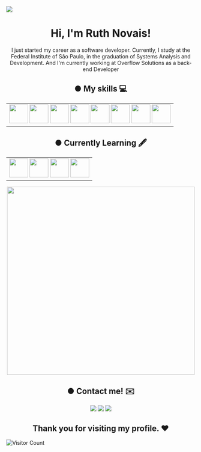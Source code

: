 <img src="https://i.pinimg.com/originals/4a/fd/e9/4afde9596bfe30a1bb56a556f1ffefa6.gif"/>

   
<h1 align="center"> Hi, I'm Ruth Novais!</h1>

<p align="center">I just started my career as a software developer.
Currently, I study at the Federal Institute of São Paulo, in the graduation of Systems Analysis and Development. And I'm currently working at Overflow Solutions as a back-end Developer</p>

<h2 align="center"> ● My skills 💻 </h2>
<table align="center">
   <tr>
      <td><img width="50" src="https://cdn.jsdelivr.net/gh/devicons/devicon/icons/cplusplus/cplusplus-original.svg"/>
      <img width="50" src="https://cdn.jsdelivr.net/gh/devicons/devicon/icons/c/c-original.svg" />
      <img width="50" src="https://cdn.jsdelivr.net/gh/devicons/devicon/icons/javascript/javascript-original.svg" />
      <img width="50" src="https://cdn.jsdelivr.net/gh/devicons/devicon/icons/html5/html5-original.svg" />
      <img width="50" src="https://cdn.jsdelivr.net/gh/devicons/devicon/icons/css3/css3-original.svg" />
      <img width="50" src="https://cdn.jsdelivr.net/gh/devicons/devicon/icons/postgresql/postgresql-original.svg" />
      <img width="50" src="https://cdn.jsdelivr.net/gh/devicons/devicon/icons/mysql/mysql-original-wordmark.svg" />
      <img width="50" src="https://cdn.jsdelivr.net/gh/devicons/devicon/icons/django/django-plain.svg" />
          </td>
    </tr>
</table>

<h2 align="center"> ● Currently Learning 🖋 </h2>

<table align="center">
    <tr>
      <td>
      <img width="50" src="https://cdn.jsdelivr.net/gh/devicons/devicon/icons/python/python-original.svg" />
      <img width="50" src="https://cdn.jsdelivr.net/gh/devicons/devicon/icons/oracle/oracle-original.svg" />
      <img width="50" src="https://cdn.jsdelivr.net/gh/devicons/devicon/icons/csharp/csharp-original.svg" />
      <img width="50" src="https://cdn.jsdelivr.net/gh/devicons/devicon/icons/fastapi/fastapi-original.svg" />
      </td>
    </tr>
</table>

<p align="center">
   <img width="500" src="https://64.media.tumblr.com/d0656ed01e4859cf2206b222a8e6e669/846bd7dddadb664b-af/s1280x1920/1d8fa13af5fd73565dd3bc4358e24e71041555ef.gif"/>
</p>

<h2 align="center"> ● Contact me! ✉️ </h2>

<div align="center">
<a href="https://instagram.com/_ruthlessn" target="_blank"><img src="https://img.shields.io/badge/-Instagram-%23E4405F?style=for-the-badge&logo=instagram&logoColor=white" target="_blank"></a>
<a href = "mailto:ruth.novais@aluno.ifsp.edu.br"><img src="https://img.shields.io/badge/Gmail-D14836?style=for-the-badge&logo=gmail&logoColor=white" target="_blank"></a>
<a href="https://www.linkedin.com/in/ruth-novais-039934194/" target="_blank"><img src="https://img.shields.io/badge/-LinkedIn-%230077B5?style=for-the-badge&logo=linkedin&logoColor=white" target="_blank"></a>   
</div>



<h2 align="center"> Thank you for visiting my profile. ❤️ </h2>

![Visitor Count](https://profile-counter.glitch.me/Ruthless-n/count.svg)

